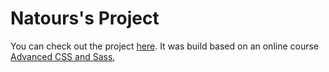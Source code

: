 # Natours's Project

You can check out the project [here](http://wesleyramalho.github.io/natours-udemy "Natours's Homepage"). It was build based on an online course [Advanced CSS and Sass](https://www.udemy.com/advanced-css-and-sass/ "Advanced CSS and SASS"), 

